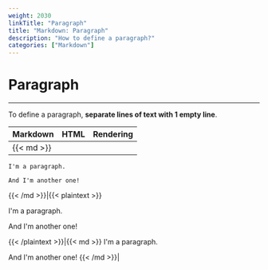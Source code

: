 ```yaml
---
weight: 2030
linkTitle: "Paragraph"
title: "Markdown: Paragraph"
description: "How to define a paragraph?"
categories: ["Markdown"]
---
```


# Paragraph
---

To define a paragraph, **separate lines of text with 1 empty line**.

| Markdown | HTML | Rendering |
| -------- | ---- | --------- |
|{{< md >}}
```
I'm a paragraph.

And I'm another one!
```
{{< /md >}}|{{< plaintext >}}
<p>I'm a paragraph.</p>
<p>And I'm another one!</p>
{{< /plaintext >}}|{{< md >}}
I'm a paragraph.

And I'm another one!
{{< /md >}}|
